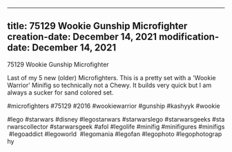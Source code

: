 ----
title: 75129 Wookie Gunship Microfighter
creation-date: December 14, 2021
modification-date: December 14, 2021
----

75129 Wookie Gunship Microfighter

Last of my 5 new (older) Microfighters. This is a pretty set with a 'Wookie Warrior' Minifig so technically not a Chewy. It builds very quick but I am always a sucker for sand colored set.

#microfighters #75129 #2016 #wookiewarrior #gunship #kashyyk #wookie

#lego #starwars #disney #legostarwars #starwarslego #starwarsgeeks #starwarscollector #starwarsgeek #afol #legolife #minifig #minifigures #minifigs #legoaddict #legoworld  #legomania #legofan #legophoto #legophotography


